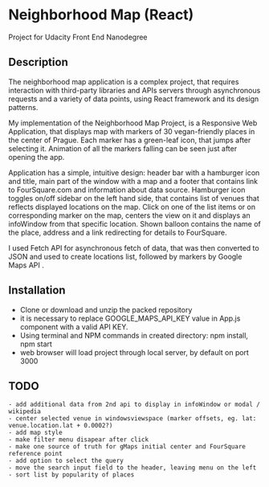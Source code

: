 # Neighborhood Map (React)

Project for Udacity Front End Nanodegree

## Description

The neighborhood map application is a complex project, that requires interaction with third-party libraries and APIs servers through asynchronous requests and a variety of data points, using React framework and its design patterns. 

My implementation of the Neighborhood Map Project, is a Responsive Web Application, that displays map with markers of 30 vegan-friendly places in the center of Prague. 
Each marker has a green-leaf icon, that jumps after selecting it. Animation of all the markers falling can be seen just after opening the app.

Application has a simple, intuitive design: header bar with a hamburger icon and title, main part of the window with a map and a footer that contains link to FourSquare.com and information about data source. Hamburger icon toggles on/off sidebar on the left hand side, that contains list of venues that reflects displayed locations on the map. Click on one of the list items or on corresponding marker on the map, centers the view on it and displays an infoWindow from that specific location. Shown balloon contains the name of the place, address and a link redirecting for details to FourSquare.

I used Fetch API for asynchronous fetch of data, that was then converted to JSON and used to create locations list, followed by markers by Google Maps API .



## Installation

- Clone or download and unzip the packed repository 
- it is necessary to replace GOOGLE_MAPS_API_KEY value in App.js component with a valid API KEY.
- Using terminal and NPM commands in created directory: 
    npm install, 
    npm start
- web browser will load project through local server, by default on port 3000


 ## TODO
	- add additional data from 2nd api to display in infoWindow or modal / wikipedia
	- center selected venue in windowsviewspace (marker offsets, eg. lat: venue.location.lat + 0.0002?)
	- add map style
	- make filter menu disapear after click
	- make one source of truth for gMaps initial center and FourSquare reference point
	- add option to select the query
	- move the search input field to the header, leaving menu on the left
	- sort list by popularity of places

